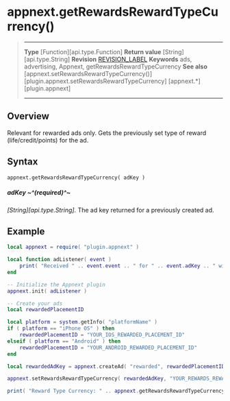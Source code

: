 # appnext.getRewardsRewardTypeCurrency()

> --------------------- ------------------------------------------------------------------------------------------
> __Type__              [Function][api.type.Function]
> __Return value__      [String][api.type.String]
> __Revision__          [REVISION_LABEL](REVISION_URL)
> __Keywords__          ads, advertising, Appnext, getRewardsRewardTypeCurrency
> __See also__          [appnext.setRewardsRewardTypeCurrency()][plugin.appnext.setRewardsRewardTypeCurrency]
>						[appnext.*][plugin.appnext]
> --------------------- ------------------------------------------------------------------------------------------


## Overview

Relevant for rewarded ads only. Gets the previously set type of reward (life/credit/points) for the ad.


## Syntax

	appnext.getRewardsRewardTypeCurrency( adKey )

##### adKey ~^(required)^~
_[String][api.type.String]._ The ad key returned for a previously created ad.


## Example

``````lua
local appnext = require( "plugin.appnext" )

local function adListener( event )
	print( "Received " .. event.event .. " for " .. event.adKey .. " with message: " .. event.message )
end

-- Initialize the Appnext plugin
appnext.init( adListener )

-- Create your ads
local rewardedPlacementID

local platform = system.getInfo( "platformName" )
if ( platform == "iPhone OS" ) then
    rewardedPlacementID = "YOUR_IOS_REWARDED_PLACEMENT_ID"
elseif ( platform == "Android" ) then
    rewardedPlacementID = "YOUR_ANDROID_REWARDED_PLACEMENT_ID"
end

local rewardedAdKey = appnext.createAd( "rewarded", rewardedPlacementID )

appnext.setRewardsRewardTypeCurrency( rewardedAdKey, "YOUR_REWARDS_REWARD_TYPE_CURRENCY" )

print( "Reward Type Currency: " .. appnext.getRewardsRewardTypeCurrency( rewardedAdKey ) )
``````
